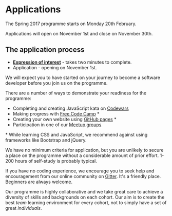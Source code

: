 # Applications

The Spring 2017 programme starts on Monday 20th February. 

Applications will open on November 1st and close on November 30th.

## The application process

+ **[Expression of interest](interest.html)** - takes two minutes to complete.
+ Application - opening on November 1st.

We will expect you to have started on your journey to become a software developer before you join us on the programme.

There are a number of ways to demonstrate your readiness for the programme:

+ Completing and creating JavaScript kata on [Codewars](http://www.codewars.com/?language=javascript)
+ Making progress with [Free Code Camp](http://www.freecodecamp.com/) *
+ Creating your own website using [GitHub pages](https://pages.github.com/) *
+ Participation in one of our [Meetup groups](http://www.meetup.com/founderscoders/)

\* While learning CSS and JavaScript, we recommend against using frameworks like Bootstrap and jQuery.

We have no minimum criteria for application, but you are unlikely to secure a place on the programme without a considerable amount of prior effort. 1-200 hours of self-study is probably typical.

If you have no coding experience, we encourage you to seek help and encouragement from our online community on  [Gitter](https://gitter.im/codingforeveryone). It's a friendly place. Beginners are always welcome.  

Our programme is highly collaborative and we take great care to achieve a diversity of skills and backgrounds on each cohort. Our aim is to create the best _team_ learning environment for every cohort, not to simply have a set of great _individuals_.
